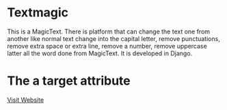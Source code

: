 # Textmagic
This is a MagicText. There is platform that can change the text one from another like normal text change into the capital letter, remove punctuations, remove extra space or extra line, remove a number, remove uppercase latter all the word done from MagicText. It is developed in Django.

<!DOCTYPE html>
<html>
<body>

<h1>The a target attribute</h1>

<a href="http://magictext.herokuapp.com" target="_blank">Visit Website</a> 

</body>
</html>

